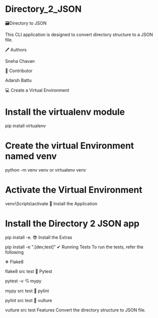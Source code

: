 # Directory_2_JSON

🗃️Directory to JSON

This CLI application is designed to convert directory structure to a JSON file.

🖊️ Authors

Sneha Chavan

🥷 Contributor

Adarsh Battu

💻 Create a Virtual Environment

# Install the virtualenv module
pip install virtualenv

# Create the virtual Environment named venv
python -m venv venv
or
virtualenv venv

# Activate the Virtual Environment
venv\Scripts\activate
🚀 Install the Application

# Install the Directory 2 JSON app
pip install -e.
😎 Install the Extras

pip install -e ".[dev,test]"
✔ Running Tests To run the tests, refer the following

❄ Flake8

flake8 src test
🧪 Pytest

pytest -v
💘 mypy

mypy src test
🧹 pylint

pylint src test
🦅 vulture

vulture src test
Features
Convert the directory structure to JSON file.
